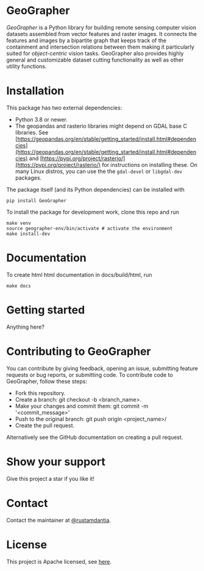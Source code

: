 # GeoGrapher

*GeoGrapher* is a Python library for building remote sensing
computer vision datasets assembled from vector features and raster images.
It connects the features and images by a bipartite graph that keeps track of
the containment and intersection relations between them making it particularly
suited for *object-centric* vision tasks. GeoGrapher also provides highly
general and customizable dataset cutting functionality as well as other utility
functions.

# Installation

This package has two external dependencies:
- Python 3.8 or newer.
- The geopandas and rasterio libraries might depend on GDAL base C libraries.
See [https://geopandas.org/en/stable/getting_started/install.html#dependencies](https://geopandas.org/en/stable/getting_started/install.html#dependencies)
and [https://pypi.org/project/rasterio/](https://pypi.org/project/rasterio/)
for instructions on installing these. On many Linux distros, you can use the
the `gdal-devel` or `libgdal-dev` packages.

The package itself (and its Python dependencies) can be installed with

```
pip install GeoGrapher
```

To install the package for development work, clone this repo and run

```
make venv
source geographer-env/bin/activate # activate the environment
make install-dev
```

# Documentation
To create html html documentation in docs/build/html, run
```
make docs
```

# Getting started
Anything here?

# Contributing to GeoGrapher

You can contribute by giving feedback, opening an issue, submitting feature
requests or bug reports, or submitting code. To contribute code to GeoGrapher,
follow these steps:

- Fork this repository.
- Create a branch: git checkout -b <branch_name>.
- Make your changes and commit them: git commit -m '<commit_message>'
- Push to the original branch: git push origin <project_name>/<location>
- Create the pull request.

Alternatively see the GitHub documentation on creating a pull request.

# Show your support
Give this project a star if you like it!

# Contact
Contact the maintainer at [@rustamdantia](https://github.com/rustamdantia).

# License
This project is Apache licensed, see [here](LICENSE).
